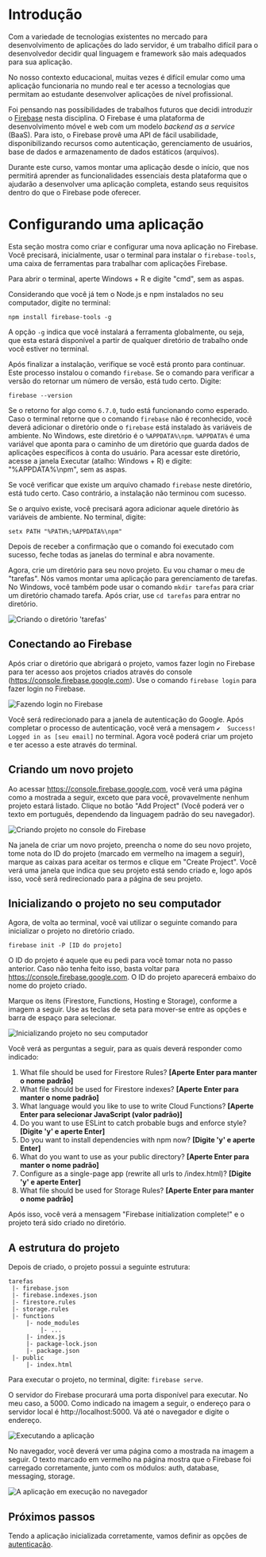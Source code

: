 # Introdução

Com a variedade de tecnologias existentes no mercado para desenvolvimento de aplicações do lado servidor, é um trabalho difícil para o desenvolvedor decidir qual linguagem e framework são mais adequados para sua aplicação.

No nosso contexto educacional, muitas vezes é difícil emular como uma aplicação funcionaria no mundo real e ter acesso a tecnologias que permitam ao estudante desenvolver aplicações de nível profissional.

Foi pensando nas possibilidades de trabalhos futuros que decidi introduzir o [Firebase](https://firebase.google.com/) nesta disciplina. O Firebase é uma plataforma de desenvolvimento móvel e web com um modelo *backend as a service* (BaaS). Para isto, o Firebase provê uma API de fácil usabilidade, disponibilizando recursos como autenticação, gerenciamento de usuários, base de dados e armazenamento de dados estáticos (arquivos).

Durante este curso, vamos montar uma aplicação desde o início, que nos permitirá aprender as funcionalidades essenciais desta plataforma que o ajudarão a desenvolver uma aplicação completa, estando seus requisitos dentro do que o Firebase pode oferecer.

# Configurando uma aplicação 

Esta seção mostra como criar e configurar uma nova aplicação no Firebase. Você precisará, inicialmente, usar o terminal para instalar o `firebase-tools`, uma caixa de ferramentas para trabalhar com aplicações Firebase.

Para abrir o terminal, aperte Windows + R e digite "cmd", sem as aspas.

Considerando que você já tem o Node.js e npm instalados no seu computador, digite no terminal:

`npm install firebase-tools -g`

A opção `-g` indica que você instalará a ferramenta globalmente, ou seja, que esta estará disponível a partir de qualquer diretório de trabalho onde você estiver no terminal.

Após finalizar a instalação, verifique se você está pronto para continuar. Este processo instalou o comando `firebase`. Se o comando para verificar a versão do retornar um número de versão, está tudo certo. Digite:

`firebase --version`

Se o retorno for algo como `6.7.0`, tudo está funcionando como esperado. Caso o terminal retorne que o comando `firebase` não é reconhecido, você deverá adicionar o diretório onde o `firebase` está instalado às variáveis de ambiente. No Windows, este diretório é o `%APPDATA%\npm`. `%APPDATA%` é uma variável que aponta para o caminho de um diretório que guarda dados de aplicações específicos à conta do usuário. Para acessar este diretório, acesse a janela Executar (atalho: Windows + R) e digite: "%APPDATA%\npm", sem as aspas.

Se você verificar que existe um arquivo chamado `firebase` neste diretório, está tudo certo. Caso contrário, a instalação não terminou com sucesso.

Se o arquivo existe, você precisará agora adicionar aquele diretório às variáveis de ambiente. No terminal, digite:

`setx PATH "%PATH%;%APPDATA%\npm"`

Depois de receber a confirmação que o comando foi executado com sucesso, feche todas as janelas do terminal e abra novamente.

Agora, crie um diretório para seu novo projeto. Eu vou chamar o meu de "tarefas". Nós vamos montar uma aplicação para gerenciamento de tarefas. No Windows, você também pode usar o comando `mkdir tarefas` para criar um diretório chamado tarefa. Após criar, use `cd tarefas` para entrar no diretório.

![Criando o diretório 'tarefas'](https://github.com/antoniojnr/ipw/blob/master/aulas/firebase/bash-mkdir-tarefas.png)

## Conectando ao Firebase

Após criar o diretório que abrigará o projeto, vamos fazer login no Firebase para ter acesso aos projetos criados através do console (https://console.firebase.google.com). Use o comando `firebase login` para fazer login no Firebase.

![Fazendo login no Firebase](https://github.com/antoniojnr/ipw/blob/master/aulas/firebase/bash-firebase-login.png)

Você será redirecionado para a janela de autenticação do Google. Após completar o processo de autenticação, você verá a mensagem `✔  Success! Logged in as [seu email]` no terminal. Agora você poderá criar um projeto e ter acesso a este através do terminal.

## Criando um novo projeto

Ao acessar https://console.firebase.google.com, você verá uma página como a mostrada a seguir, exceto que para você, provavelmente nenhum projeto estará listado. Clique no botão "Add Project" (Você poderá ver o texto em português, dependendo da linguagem padrão do seu navegador).

![Criando projeto no console do Firebase](https://github.com/antoniojnr/ipw/blob/master/aulas/firebase/firebase-console.png)

Na janela de criar um novo projeto, preencha o nome do seu novo projeto, tome nota do ID do projeto (marcado em vermelho na imagem a seguir), marque as caixas para aceitar os termos e clique em "Create Project". Você verá uma janela que indica que seu projeto está sendo criado e, logo após isso, você será redirecionado para a página de seu projeto.

## Inicializando o projeto no seu computador

Agora, de volta ao terminal, você vai utilizar o seguinte comando para inicializar o projeto no diretório criado.

`firebase init -P [ID do projeto]`

O ID do projeto é aquele que eu pedi para você tomar nota no passo anterior. Caso não tenha feito isso, basta voltar para https://console.firebase.google.com. O ID do projeto aparecerá embaixo do nome do projeto criado.

Marque os itens (Firestore, Functions, Hosting e Storage), conforme a imagem a seguir. Use as teclas de seta para mover-se entre as opções e barra de espaço para selecionar.

![Inicializando projeto no seu computador](https://github.com/antoniojnr/ipw/blob/master/aulas/firebase/firebase-init-proj.png)

Você verá as perguntas a seguir, para as quais deverá responder como indicado:

1. What file should be used for Firestore Rules? **[Aperte Enter para manter o nome padrão]**
2. What file should be used for Firestore indexes? **[Aperte Enter para manter o nome padrão]**
3. What language would you like to use to write Cloud Functions? **[Aperte Enter para selecionar JavaScript (valor padrão)]**
4. Do you want to use ESLint to catch probable bugs and enforce style? **[Digite 'y' e aperte Enter]**
5. Do you want to install dependencies with npm now? **[Digite 'y' e aperte Enter]**
6. What do you want to use as your public directory? **[Aperte Enter para manter o nome padrão]**
7. Configure as a single-page app (rewrite all urls to /index.html)? **[Digite 'y' e aperte Enter]**
8. What file should be used for Storage Rules? **[Aperte Enter para manter o nome padrão]**

Após isso, você verá a mensagem "Firebase initialization complete!" e o projeto terá sido criado no diretório.

## A estrutura do projeto

Depois de criado, o projeto possui a seguinte estrutura:

```
tarefas
 |- firebase.json
 |- firebase.indexes.json
 |- firestore.rules
 |- storage.rules
 |- functions
     |- node_modules
         |- ...
     |- index.js
     |- package-lock.json
     |- package.json
 |- public
     |- index.html
```

Para executar o projeto, no terminal, digite: `firebase serve`.

O servidor do Firebase procurará uma porta disponível para executar. No meu caso, a 5000. Como indicado na imagem a seguir, o endereço para o servidor local é http://localhost:5000. Vá até o navegador e digite o endereço.

![Executando a aplicação](https://github.com/antoniojnr/ipw/blob/master/aulas/firebase/firebase-serve.png)

No navegador, você deverá ver uma página como a mostrada na imagem a seguir. O texto marcado em vermelho na página mostra que o Firebase foi carregado corretamente, junto com os módulos: auth, database, messaging, storage.

![A aplicação em execução no navegador](https://github.com/antoniojnr/ipw/blob/master/aulas/firebase/firebase-serve.png)

## Próximos passos

Tendo a aplicação inicializada corretamente, vamos definir as opções de [autenticação](https://github.com/antoniojnr/ipw/blob/master/aulas/firebase/2-autenticacao.md).